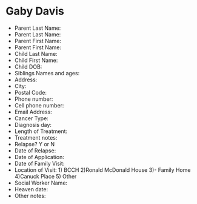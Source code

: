 # Gaby Davis

- Parent Last Name:
- Parent Last Name:
- Parent First Name:
- Parent First Name:
- Child Last Name:
- Child First Name:
- Child DOB:
- Siblings Names and ages:
- Address:
- City: 
- Postal Code:
- Phone number:
- Cell phone number:
- Email Address:
- Cancer Type:
- Diagnosis day:
- Length of Treatment:
- Treatment notes:
- Relapse? Y or N
- Date of Relapse:
- Date of Application:
- Date of Family Visit:
- Location of Visit: 1) BCCH 2)Ronald McDonald House 3)- Family Home 4)Canuck Place 5) Other
- Social Worker Name:
- Heaven date:
- Other notes:
